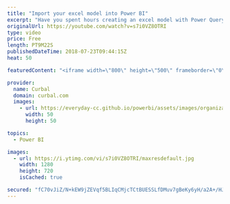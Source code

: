 ```yaml
---
title: "Import your excel model into Power BI"
excerpt: "Have you spent hours creating an excel model with Power Query and PowerPivot and you or your company has now decided to move to Power BI?  Well, don't worry, you can import your excel models in Power BI and most of it will be imported, included the visuals if you created them using Power View, Yey!"
originalUrl: https://youtube.com/watch?v=s7i0VZ8OTRI
type: video
price: Free
length: PT9M22S
publishedDateTime: 2018-07-23T09:44:15Z
heat: 50

featuredContent: "<iframe width=\"800\" height=\"500\" frameborder=\"0\" src=\"https://www.youtube.com/embed/s7i0VZ8OTRI\" allow=\"accelerometer; autoplay; encrypted-media; gyroscope; picture-in-picture\" allowfullscreen></iframe>"

provider:
  name: Curbal
  domain: curbal.com
  images:
    - url: https://everyday-cc.github.io/powerbi/assets/images/organizations/curbal.com-50x50.jpg
      width: 50
      height: 50

topics:
  - Power BI

images:
  - url: https://i.ytimg.com/vi/s7i0VZ8OTRI/maxresdefault.jpg
    width: 1280
    height: 720
    isCached: true

secured: "fC70vJiZ/N+kEW9jZEVqf5BLIqCMjcTCtBUESSLfDMuv7gBeKy6yH/a2A+/HJZn+mYXZTcVWD9X38Orc7ZyFWE0tKwvflNnSRvQ89u4o1dY+i9UPnR5A4lWNJS+FdbFMB/s84f9HA7ECTDFu/cWOP1QzLY6ViNdUOxekBWTM55LGHLQbG8BPXX9lPScwzEix4zo+nAdopyI9Gsbcf47l+rMgO0bc8DNCx3n01EFt9H3MatSkmtBbTxfRjlR67CimRV90hwlsgtYEZEY+UAEyrBT93Oo04HIdeV7Bo+pyFsGbQQ5jIEqtpDcFhnUk1xdSm0/D9BxCjulXUq3n1rLhakoBB7T03VqTLjcr1RKSPfZdz6VhchjRKZWsnHRc9A8GAu4pdRG943Ai6Lodz9XrmLRWIejqea/mtjLX+aVOTmA=;jj7/p5A6Ql9q+DT37Uvkgw=="
---
```


